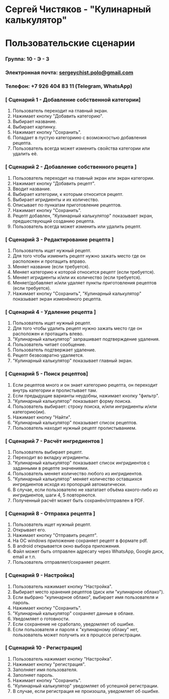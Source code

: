 # Сергей Чистяков - "Кулинарный калькулятор"

# Пользовательские сценарии

### Группа: 10 - Э - 3
### Электронная почта: sergeychist.polo@gmail.com
### Телефон: +7 926 404 83 11 (Telegram, WhatsApp)

### [ Сценарий 1 - Добавление собственной категории]
1. Пользователь переходит на главный экран.
2. Нажимает кнопку "Добавить категорию".
3. Выбирает название.
4. Выбирает картинку.
5. Нажимает кнопку "Сохранить".
6. Попадает в пустую категориию с возможностью добавления рецепта.
7. Пользователь всегда может изменить свойства категории или удалить её.

### [ Сценарий 2 - Добавление собственного рецета ]
1. Пользователь переходит на главный экран или экран категории.
2. Нажимает кнопку "Добавить рецепт".
3. Вводит название.
4. Выбирает категории, к которым относится рецепт.
5. Выбирает игридиенты и их количество.
6. Описывает по пункатам приготовление рецептов.
7. Нажимает кнопку "Сохранить".
8. Рецепт добавлен, "Кулинарный калькулятор" показывает экран, предшествующий созданию рецепта.
9. Пользователь всегда может изменить или удалить рецепт.

### [ Сценарий 3 - Редактирование рецепта ]
1. Пользователь ищет нужный рецепт.
2. Для того чтобы изменить рецепт нужно зажать место где он расположен и протащить вправо.
3. Меняет название (если требуется).
4. Меняет категорию к которой относится рецепт (если требуется).
5. Меняет игридиенты и/или их количество (если требуется).
6. Меняет/добавляет и/или удаляет пункты приготовления рецептов (если требуется).
7. Нажимает кнопку "Сохранить", "Кулинарный калькулятор" показывает экран изменённого рецепта.

### [ Сценарий 4 - Удаление рецепта ]
1. Пользователь ищет нужный рецепт.
2. Для того чтобы удалить рецепт нужно зажать место где он расположен и протащить влево.
3. "Кулинарный калькулятор" запрашивает подтверждение удаления.
4. Пользователь читает сообщение.
5. Пользователь подтвержает удаление.
6. Рецепт безвозвратно удаляется.
7. "Кулинарный калькулятор" показывает главный экран.

### [ Сценарий 5 - Поиск рецептов]
1. Если рецептов много и он знает категорию рецепта, он переходит внутрь категории и пролистывает там.
2. Если предыдущие варианты неудобны, нажимает кнопку "фильтр". 
3. "Кулинарный калькулятор" показывает форму поиска.
4. Пользователь выбирает: строку поиска, и/или ингридиенты и/или категорию(ии).
5. Нажимает кнопку "Найти".
6. "Кулинарный калькулятор" показывает список рецептов.
7. Пользователь находит нужный рецепт пролистыванием.

### [ Сценарий 7 - Расчёт ингредиентов ]
1. Пользователь выбирает рецепт.
2. Переходит во вкладку игридиенты.
3. "Кулинарный калькулятор" показывает список ингридиентов с заданными в рецепте значениями.
4. Пользователь меняет количество любого из ингридиентов.
5. "Кулинарный калькулятор" меняет количество оставшихся ингредиентов исходя из пропорций автоматически.
6. В случае, если пользователю не хвататает объёма какого-либо из ингридиентов, шаги 4, 5 повторяются.
7. Полученный расчёт может быть сохранён/отправлен в PDF.

### [ Сценарий 8 - Отправка рецепта ]
1. Пользователь ищет нужный рецепт.
2. Открывает его.
3. Нажимает кнопку "Отправить рецепт".
4. На ОС windows приложение сохраняет рецепт в формате pdf. 
5. В android открывается окно выбора приложения. 
6. Файл может быть отправлен адресату через WhatsApp, Google диск, email и т.п.
7. Пользователь отправляет/сохраняет рецепт.

### [ Сценарий 9 - Настройка]
1. Пользователь нажимает кнопку "Настройка".
2. Выбирает место хранения рецептов (диск или "кулинарное облако").
3. Если выбрано "кулинарное облако", выбирает имя пользователя и пароль.
4. Нажимает кнопку "Сохранить".
5. "Кулинарный калькулятор" сохраняет данные в облаке.
6. Уведомляет о готовности.
7. Если сохранение не сработало, уведомляет об ошибке.
8. Если пользователя и пароля к "кулинарному облаку" нет, пользователь может получить их в процессе регистрации.

### [ Сценарий 10 - Регистрация]
1. Пользователь нажимает кнопку "Настройка".
2. Нажимает кнопку "регистрация".
3. Заполняет имя пользователя.
4. Заполняет пароль.
5. Нажимает кнопку "Сохранить".
6. "Кулинарный калькулятор" уведомляет об успешной регистрации.
7. В случае, если регистрация не произошла, уведомляет об ошибке. 